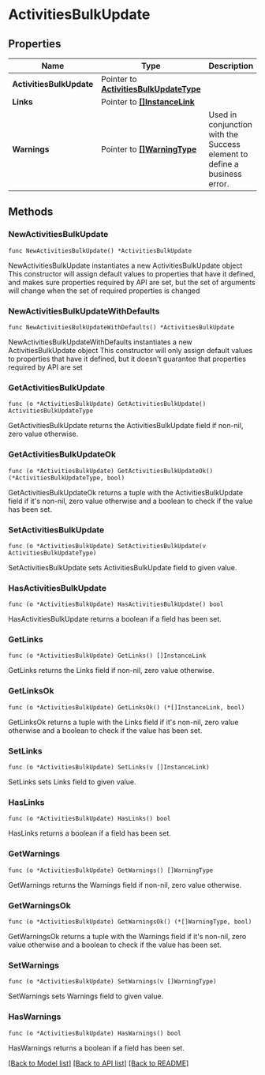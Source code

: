 # ActivitiesBulkUpdate

## Properties

Name | Type | Description | Notes
------------ | ------------- | ------------- | -------------
**ActivitiesBulkUpdate** | Pointer to [**ActivitiesBulkUpdateType**](ActivitiesBulkUpdateType.md) |  | [optional] 
**Links** | Pointer to [**[]InstanceLink**](InstanceLink.md) |  | [optional] 
**Warnings** | Pointer to [**[]WarningType**](WarningType.md) | Used in conjunction with the Success element to define a business error. | [optional] 

## Methods

### NewActivitiesBulkUpdate

`func NewActivitiesBulkUpdate() *ActivitiesBulkUpdate`

NewActivitiesBulkUpdate instantiates a new ActivitiesBulkUpdate object
This constructor will assign default values to properties that have it defined,
and makes sure properties required by API are set, but the set of arguments
will change when the set of required properties is changed

### NewActivitiesBulkUpdateWithDefaults

`func NewActivitiesBulkUpdateWithDefaults() *ActivitiesBulkUpdate`

NewActivitiesBulkUpdateWithDefaults instantiates a new ActivitiesBulkUpdate object
This constructor will only assign default values to properties that have it defined,
but it doesn't guarantee that properties required by API are set

### GetActivitiesBulkUpdate

`func (o *ActivitiesBulkUpdate) GetActivitiesBulkUpdate() ActivitiesBulkUpdateType`

GetActivitiesBulkUpdate returns the ActivitiesBulkUpdate field if non-nil, zero value otherwise.

### GetActivitiesBulkUpdateOk

`func (o *ActivitiesBulkUpdate) GetActivitiesBulkUpdateOk() (*ActivitiesBulkUpdateType, bool)`

GetActivitiesBulkUpdateOk returns a tuple with the ActivitiesBulkUpdate field if it's non-nil, zero value otherwise
and a boolean to check if the value has been set.

### SetActivitiesBulkUpdate

`func (o *ActivitiesBulkUpdate) SetActivitiesBulkUpdate(v ActivitiesBulkUpdateType)`

SetActivitiesBulkUpdate sets ActivitiesBulkUpdate field to given value.

### HasActivitiesBulkUpdate

`func (o *ActivitiesBulkUpdate) HasActivitiesBulkUpdate() bool`

HasActivitiesBulkUpdate returns a boolean if a field has been set.

### GetLinks

`func (o *ActivitiesBulkUpdate) GetLinks() []InstanceLink`

GetLinks returns the Links field if non-nil, zero value otherwise.

### GetLinksOk

`func (o *ActivitiesBulkUpdate) GetLinksOk() (*[]InstanceLink, bool)`

GetLinksOk returns a tuple with the Links field if it's non-nil, zero value otherwise
and a boolean to check if the value has been set.

### SetLinks

`func (o *ActivitiesBulkUpdate) SetLinks(v []InstanceLink)`

SetLinks sets Links field to given value.

### HasLinks

`func (o *ActivitiesBulkUpdate) HasLinks() bool`

HasLinks returns a boolean if a field has been set.

### GetWarnings

`func (o *ActivitiesBulkUpdate) GetWarnings() []WarningType`

GetWarnings returns the Warnings field if non-nil, zero value otherwise.

### GetWarningsOk

`func (o *ActivitiesBulkUpdate) GetWarningsOk() (*[]WarningType, bool)`

GetWarningsOk returns a tuple with the Warnings field if it's non-nil, zero value otherwise
and a boolean to check if the value has been set.

### SetWarnings

`func (o *ActivitiesBulkUpdate) SetWarnings(v []WarningType)`

SetWarnings sets Warnings field to given value.

### HasWarnings

`func (o *ActivitiesBulkUpdate) HasWarnings() bool`

HasWarnings returns a boolean if a field has been set.


[[Back to Model list]](../README.md#documentation-for-models) [[Back to API list]](../README.md#documentation-for-api-endpoints) [[Back to README]](../README.md)


